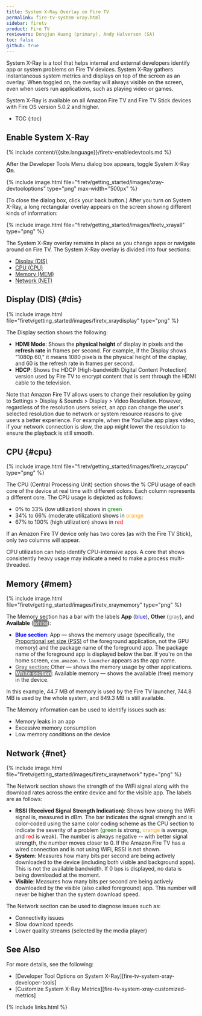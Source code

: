 ```yaml
---
title: System X-Ray Overlay on Fire TV
permalink: fire-tv-system-xray.html
sidebar: firetv
product: Fire TV
reviewers: Dongjun Huang (primary), Andy Halverson (SA)
toc: false
github: true
---
```


System X-Ray is a tool that helps internal and external developers identify app or system problems on Fire TV devices. System X-Ray gathers instantaneous system metrics and displays on top of the screen as an overlay. When toggled on, the overlay will always visible on the screen, even when users run applications, such as playing video or games.

System X-Ray is available on all Amazon Fire TV and Fire TV Stick devices with Fire OS version 5.0.2 and higher.

* TOC
{:toc}

## Enable System X-Ray

{% include content/{{site.language}}/firetv-enabledevtools.md %}

After the Developer Tools Menu dialog box appears, toggle System X-Ray **On**. 

{% include image.html file="firetv/getting_started/images/xray-devtooloptions" type="png" max-width="500px" %}

(To close the dialog box, click your back button.) After you turn on System X-Ray, a long rectangular overlay appears on the screen showing different kinds of information:

{% include image.html file="firetv/getting_started/images/firetv_xrayall" type="png" %}

The System X-Ray overlay remains in place as you change apps or navigate around on Fire TV. The System X-Ray overlay is divided into four sections: 

*  [Display (DIS)](#dis)
*  [CPU (CPU)](#cpu)
*  [Memory (MEM)](#mem)
*  [Network (NET)](#net)

## Display (DIS) {#dis}

{% include image.html file="firetv/getting_started/images/firetv_xraydisplay" type="png" %}

The Display section shows the following:

* **HDMI Mode**: Shows the **physical height** of display in pixels and the **refresh rate** in frames per second. For example, if the Display shows "1080p 60," it means 1080 pixels is the physical height of the display, and 60 is the refresh rate in frames per second.
* **HDCP**: Shows the HDCP (High-bandwidth Digital Content Protection) version used by Fire TV to encrypt content that is sent through the HDMI cable to the television.

Note that Amazon Fire TV allows users to change their resolution by going to Settings > Display & Sounds > Display > Video Resolution. However, regardless of the resolution users select, an app can change the user's selected resolution due to network or system resource reasons to give users a better experience. For example, when the YouTube app plays video, if your network connection is slow, the app might lower the resolution to ensure the playback is still smooth.

## CPU {#cpu}

{% include image.html file="firetv/getting_started/images/firetv_xraycpu" type="png" %}

The CPU (Central Processing Unit) section shows the % CPU usage of each core of the device at real time with different colors. Each column represents a different core. The CPU usage is depicted as follows:

*  0% to 33% (low utilization) shows in <span style="color: green">green</span>
*  34% to 66% (moderate utilization) shows in <span style="color: orange">orange</span>
*  67% to 100% (high utilization) shows in <span style="color: red">red</span>

If an Amazon Fire TV device only has two cores (as with the Fire TV Stick), only two columns will appear.

CPU utilization can help identify CPU-intensive apps. A core that shows consistently heavy usage may indicate a need to make a process multi-threaded.

## Memory {#mem}

{% include image.html file="firetv/getting_started/images/firetv_xraymemory" type="png" %}

The Memory section has a bar with the labels **App** (<span style="color: blue">blue</span>), **Other** (<span style="color: gray">gray</span>), and **Available** (<span style="background-color: gray; color: white; padding: 1px;">white</span>):

*  **<span style="color: blue">Blue section</span>**: App &mdash; shows the memory usage (specifically, the [Proportional set size (PSS)](https://en.wikipedia.org/wiki/Proportional_set_size) of the foreground application, not the GPU memory) and the package name of the foreground app. The package name of the foreground app is displayed below the bar. If you're on the home screen, `com.amazon.tv.launcher` appears as the app name.
*  **<span style="color: gray">Gray section</span>**: Other &mdash; shows the memory usage by other applications.
*  **<span style="background-color: gray; color: white; padding: 1px;">White section</span>**: Available memory &mdash; shows the available (free) memory in the device.

In this example, 44.7 MB of memory is used by the Fire TV launcher, 744.8 MB is used by the whole system, and 849.3 MB is still available.

The Memory information can be used to identify issues such as:

* Memory leaks in an app
* Excessive memory consumption
* Low memory conditions on the device

## Network {#net}

{% include image.html file="firetv/getting_started/images/firetv_xraynetwork" type="png" %}

The Network section shows the strength of the WiFi signal along with the download rates across the entire device and for the visible app. The labels are as follows:

* **RSSI (Received Signal Strength Indication)**: Shows how strong the WiFi signal is, measured in dBm. The bar indicates the signal strength and is color-coded using the same color coding scheme as the CPU section to indicate the severity of a problem (<span style="color: green">green</span> is strong, <span style="color: orange">orange</span> is average, and <span style="color: red">red</span> is weak). The number is always negative -- with better signal strength, the number moves closer to 0. If the Amazon Fire TV has a wired connection and is not using WiFi, RSSI is not shown.
* **System**: Measures how many bits per second are being actively downloaded to the device (including both visible and background apps). This is not the available bandwidth. If 0 bps is displayed, no data is being downloaded at the moment.
* **Visible**: Measures how many bits per second are being actively downloaded by the visible (also called foreground) app. This number will never be higher than the system download speed.

The Network section can be used to diagnose issues such as:

* Connectivity issues
* Slow download speeds
* Lower quality streams (selected by the media player)


## See Also

For more details, see the following:

* [Developer Tool Options on System X-Ray][fire-tv-system-xray-developer-tools]
* [Customize System X-Ray Metrics][fire-tv-system-xray-customized-metrics]

{% include links.html %}
